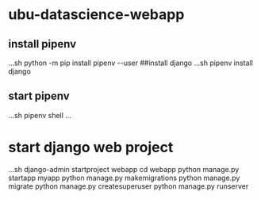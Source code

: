 # ubu-datascience-webapp
## install pipenv
...sh
python -m pip install pipenv --user
##install django
...sh
pipenv install django
## start pipenv
...sh
pipenv shell
...
# start django web project
...sh
django-admin startproject webapp
cd webapp
python manage.py startapp myapp
python manage.py makemigrations
python manage.py migrate
python manage.py createsuperuser
python manage.py runserver

